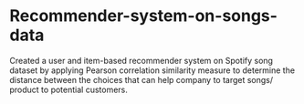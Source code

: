 # Recommender-system-on-songs-data
Created a user and item-based recommender system on Spotify song dataset by applying Pearson correlation similarity measure to determine the distance between the choices that can help company to target songs/ product to potential customers.
